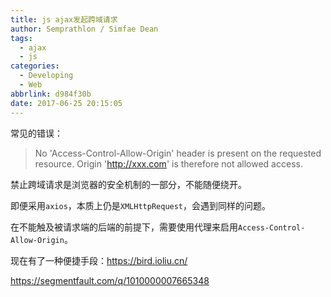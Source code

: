 ```yaml
---
title: js ajax发起跨域请求
author: Semprathlon / Simfae Dean
tags:
  - ajax
  - js
categories:
  - Developing
  - Web
abbrlink: d984f30b
date: 2017-06-25 20:15:05
---
```

常见的错误：
> No 'Access-Control-Allow-Origin' header is present on the requested resource. Origin 'http://xxx.com' is therefore not allowed access.

禁止跨域请求是浏览器的安全机制的一部分，不能随便绕开。

即便采用`axios`，本质上仍是`XMLHttpRequest`，会遇到同样的问题。

在不能触及被请求端的后端的前提下，需要使用代理来启用`Access-Control-Allow-Origin`。

现在有了一种便捷手段：https://bird.ioliu.cn/

https://segmentfault.com/q/1010000007665348